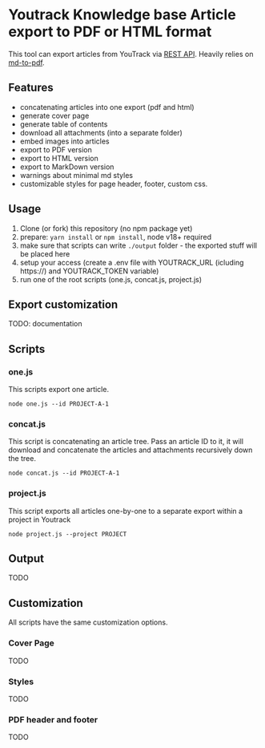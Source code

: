 # Youtrack Knowledge base Article export to PDF or HTML format

This tool can export articles from YouTrack via [REST API](https://www.jetbrains.com/help/youtrack/devportal/resource-api-articles.html). Heavily relies on [md-to-pdf](https://github.com/simonhaenisch/md-to-pdf).

## Features
- concatenating articles into one export (pdf and html)
- generate cover page
- generate table of contents
- download all attachments (into a separate folder)
- embed images into articles
- export to PDF version
- export to HTML version
- export to MarkDown version
- warnings about minimal md styles
- customizable styles for page header, footer, custom css.

## Usage

1. Clone (or fork) this repository  (no npm package yet)
2. prepare: `yarn install` or `npm install`, node v18+ required
3. make sure that scripts can write `./output` folder - the exported stuff will be placed here
4. setup your access (create a .env file with YOUTRACK_URL (icluding https://) and YOUTRACK_TOKEN variable)
5. run one of the root scripts (one.js, concat.js, project.js)

## Export customization

TODO: documentation

## Scripts

### one.js

This scripts export one article.

```shell
node one.js --id PROJECT-A-1
```

### concat.js

This script is concatenating an article tree. Pass an article ID to it, it will download 
and concatenate the articles and attachments recursively down the tree.

```shell
node concat.js --id PROJECT-A-1
```

### project.js

This script exports all articles one-by-one to a separate export within a project in Youtrack

```shell
node project.js --project PROJECT
```

## Output

TODO

## Customization

All scripts have the same customization options.

### Cover Page

TODO

### Styles

TODO

### PDF header and footer

TODO
